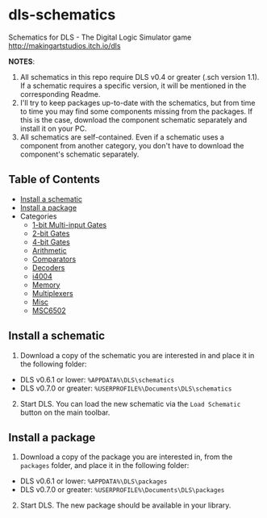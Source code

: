 # dls-schematics
Schematics for DLS - The Digital Logic Simulator game http://makingartstudios.itch.io/dls

**NOTES**:

1. All schematics in this repo require DLS v0.4 or greater (.sch version 1.1). If a schematic requires a specific version, it will be mentioned in the corresponding Readme.
2. I'll try to keep packages up-to-date with the schematics, but from time to time you may find some components missing from the packages. If this is the case, download the component schematic separately and install it on your PC.
3. All schematics are self-contained. Even if a schematic uses a component from another category, you don't have to download the component's schematic separately.

## Table of Contents

* [Install a schematic](#install)
* [Install a package](#install_package)
* Categories
  * [1-bit Multi-input Gates](1-bit%20Multi-input%20Gates/Readme.md)
  * [2-bit Gates](2-bit%20Gates/Readme.md)
  * [4-bit Gates](4-bit%20Gates/Readme.md)
  * [Arithmetic](Arithmetic/Readme.md)
  * [Comparators](Comparators/Readme.md)
  * [Decoders](Decoders/Readme.md)
  * [i4004](i4004/Readme.md)
  * [Memory](Memory/Readme.md)
  * [Multiplexers](Multiplexers/Readme.md)
  * [Misc](Misc/Readme.md)
  * [MSC6502](MSC6502/Readme.md)

## <a name="install"></a>Install a schematic
1. Download a copy of the schematic you are interested in and place it in the following folder:  
 * DLS v0.6.1 or lower: `%APPDATA%\DLS\schematics`
 * DLS v0.7.0 or greater: `%USERPROFILE%\Documents\DLS\schematics`
2. Start DLS. You can load the new schematic via the `Load Schematic` button on the main toolbar.

## <a name="install_package"></a>Install a package
1. Download a copy of the package you are interested in, from the `packages` folder, and place it in the following folder:  
 * DLS v0.6.1 or lower: `%APPDATA%\DLS\packages`
 * DLS v0.7.0 or greater: `%USERPROFILE%\Documents\DLS\packages`
2. Start DLS. The new package should be available in your library.
